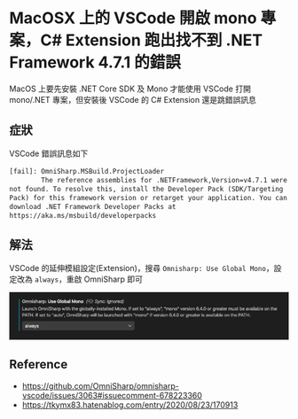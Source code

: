 # MacOSX 上的 VSCode 開啟 mono 專案，C# Extension 跑出找不到 .NET Framework 4.7.1 的錯誤


MacOS 上要先安裝 .NET Core SDK 及 Mono 才能使用 VSCode 打開 mono/.NET 專案，但安裝後 VSCode 的 C# Extension 還是跳錯誤訊息

<!--more-->

## 症狀

VSCode 錯誤訊息如下

```text
[fail]: OmniSharp.MSBuild.ProjectLoader
        The reference assemblies for .NETFramework,Version=v4.7.1 were not found. To resolve this, install the Developer Pack (SDK/Targeting Pack) for this framework version or retarget your application. You can download .NET Framework Developer Packs at https://aka.ms/msbuild/developerpacks
```

## 解法
VSCode 的延伸模組設定(Extension)，搜尋 `Omnisharp: Use Global Mono`，設定改為 `always`，重啟 OmniSharp 即可

![error_msg](error.png)

## Reference
- https://github.com/OmniSharp/omnisharp-vscode/issues/3063#issuecomment-678223360
- https://tkymx83.hatenablog.com/entry/2020/08/23/170913

